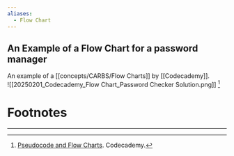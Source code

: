 ```yaml
---
aliases:
  - Flow Chart
---
```


## An Example of a Flow Chart for a password manager
An example of a [[concepts/CARBS/Flow Charts]] by [[Codecademy]].  
![[20250201_Codecademy_Flow Chart_Password Checker Solution.png]] [^1]

# Footnotes
***

[^1]: [Pseudocode and Flow Charts](https://www.codecademy.com/article/pseudocode-and-flowcharts). Codecademy. 

